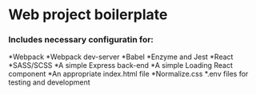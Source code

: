 # Web project boilerplate
### Includes necessary configuratin for: 
*Webpack
*Webpack dev-server
*Babel
*Enzyme and Jest
*React
*SASS/SCSS
*A simple Express back-end
*A simple Loading React component
*An appropriate index.html file
*Normalize.css
*.env files for testing and development
